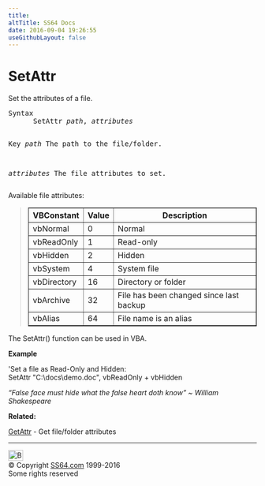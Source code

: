 ```yaml
---
title:
altTitle: SS64 Docs
date: 2016-09-04 19:26:55
useGithubLayout: false
---
```

<!-- #BeginLibraryItem "/Library/head_access.lbi" --><!-- #EndLibraryItem --><h1>SetAttr</h1>
<p>  Set the attributes of a file.</p>
<pre>Syntax
      SetAttr <i>path</i>, <i>attributes</i>

Key
   <i>path</i>       The path to the file/folder.

  <i>attributes</i>  The file attributes to set.</pre>
<p>Available file attributes:</p>
<blockquote>
<table class="parm_values" border="1" cellpadding="4" cellspacing="0" width="400">
<tbody><tr>
  <th>VBConstant</th>
  <th>Value</th>
  <th>Description</th>
</tr>
<tr>
  <td>vbNormal</td>
  <td>0</td>
  <td>Normal</td>
</tr>
<tr>
  <td>vbReadOnly</td>
  <td>1</td>
  <td>Read-only</td>
</tr>
<tr>
  <td>vbHidden</td>
  <td>2</td>
  <td>Hidden</td>
</tr>
<tr>
  <td>vbSystem</td>
  <td>4</td>
  <td>System file</td>
</tr>
<tr>
  <td>vbDirectory</td>
  <td>16</td>
  <td>Directory or folder</td>
</tr>
<tr>
  <td>vbArchive</td>
  <td>32</td>
  <td>File has been changed since last backup</td>
</tr>
<tr>
  <td>vbAlias</td>
  <td>64</td>
  <td>File name is an alias</td>
</tr>
</tbody></table>
</blockquote>
<p> The SetAttr() function can be used in VBA.</p>
<p><b>Example</b></p>
<p>'Set a file as Read-Only and Hidden<span class="code">:<br>
SetAttr "C:\docs\demo.doc", vbReadOnly + vbHidden</span></p>
<p class="quote"><i>“False face must hide what the false heart doth know” ~ William Shakespeare</i></p>
<p><b>Related:</b></p>
<p><a href="getattr.html">GetAttr</a> - Get file/folder attributes</p><!-- #BeginLibraryItem "/Library/foot_access.lbi" --><p>
<!-- access -->

<hr>
<div id="bl" class="footer"><a href="setattr.html#"><img src="../images/top.png" width="30" height="22" alt="Back to the Top"></a></div>
<div id="br" class="footer, tagline">© Copyright <a href="../index.html">SS64.com</a> 1999-2016<br>
Some rights reserved</div><!-- #EndLibraryItem -->

